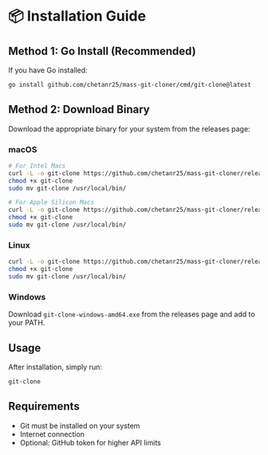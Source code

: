 # 📦 Installation Guide

## Method 1: Go Install (Recommended)
If you have Go installed:
```bash
go install github.com/chetanr25/mass-git-cloner/cmd/git-clone@latest
```

## Method 2: Download Binary
Download the appropriate binary for your system from the releases page:

### macOS
```bash
# For Intel Macs
curl -L -o git-clone https://github.com/chetanr25/mass-git-cloner/releases/latest/download/git-clone-darwin-amd64
chmod +x git-clone
sudo mv git-clone /usr/local/bin/

# For Apple Silicon Macs
curl -L -o git-clone https://github.com/chetanr25/mass-git-cloner/releases/latest/download/git-clone-darwin-arm64
chmod +x git-clone
sudo mv git-clone /usr/local/bin/
```

### Linux
```bash
curl -L -o git-clone https://github.com/chetanr25/mass-git-cloner/releases/latest/download/git-clone-linux-amd64
chmod +x git-clone
sudo mv git-clone /usr/local/bin/
```

### Windows
Download `git-clone-windows-amd64.exe` from the releases page and add to your PATH.

## Usage
After installation, simply run:
```bash
git-clone
```

## Requirements
- Git must be installed on your system
- Internet connection
- Optional: GitHub token for higher API limits

